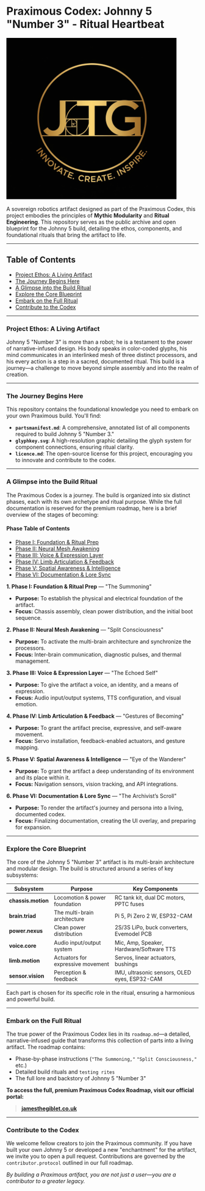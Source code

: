 # Praximous Codex: Johnny 5 "Number 3" - Ritual Heartbeat

![JTG Logo](assets/jtg_logo.png)

A sovereign robotics artifact designed as part of the Praximous Codex, this project embodies the principles of **Mythic Modularity** and **Ritual Engineering**. This repository serves as the public archive and open blueprint for the Johnny 5 build, detailing the ethos, components, and foundational rituals that bring the artifact to life.

---

## Table of Contents
* [Project Ethos: A Living Artifact](#project-ethos)
* [The Journey Begins Here](#journey-begins)
* [A Glimpse into the Build Ritual](#glimpse-of-ritual)
* [Explore the Core Blueprint](#core-blueprint)
* [Embark on the Full Ritual](#full-ritual)
* [Contribute to the Codex](#contribute)

---

### <a name="project-ethos"></a> Project Ethos: A Living Artifact

Johnny 5 "Number 3" is more than a robot; he is a testament to the power of narrative-infused design. His body speaks in color-coded glyphs, his mind communicates in an interlinked mesh of three distinct processors, and his every action is a step in a sacred, documented ritual. This build is a journey—a challenge to move beyond simple assembly and into the realm of creation.

---

### <a name="journey-begins"></a> The Journey Begins Here

This repository contains the foundational knowledge you need to embark on your own Praximous build. You'll find:
* **`partsmanifest.md`**: A comprehensive, annotated list of all components required to build Johnny 5 "Number 3."
* **`glyphkey.svg`**: A high-resolution graphic detailing the glyph system for component connections, ensuring ritual clarity.
* **`licence.md`**: The open-source license for this project, encouraging you to innovate and contribute to the codex.

---

### <a name="glimpse-of-ritual"></a> A Glimpse into the Build Ritual

The Praximous Codex is a journey. The build is organized into six distinct phases, each with its own archetype and ritual purpose. While the full documentation is reserved for the premium roadmap, here is a brief overview of the stages of becoming:

#### Phase Table of Contents
* [Phase I: Foundation & Ritual Prep](#phase-1)
* [Phase II: Neural Mesh Awakening](#phase-2)
* [Phase III: Voice & Expression Layer](#phase-3)
* [Phase IV: Limb Articulation & Feedback](#phase-4)
* [Phase V: Spatial Awareness & Intelligence](#phase-5)
* [Phase VI: Documentation & Lore Sync](#phase-6)

**<a name="phase-1"></a>1. Phase I: Foundation & Ritual Prep** — "The Summoning"
* **Purpose:** To establish the physical and electrical foundation of the artifact.
* **Focus:** Chassis assembly, clean power distribution, and the initial boot sequence.

**<a name="phase-2"></a>2. Phase II: Neural Mesh Awakening** — "Split Consciousness"
* **Purpose:** To activate the multi-brain architecture and synchronize the processors.
* **Focus:** Inter-brain communication, diagnostic pulses, and thermal management.

**<a name="phase-3"></a>3. Phase III: Voice & Expression Layer** — "The Echoed Self"
* **Purpose:** To give the artifact a voice, an identity, and a means of expression.
* **Focus:** Audio input/output systems, TTS configuration, and visual emotion.

**<a name="phase-4"></a>4. Phase IV: Limb Articulation & Feedback** — "Gestures of Becoming"
* **Purpose:** To grant the artifact precise, expressive, and self-aware movement.
* **Focus:** Servo installation, feedback-enabled actuators, and gesture mapping.

**<a name="phase-5"></a>5. Phase V: Spatial Awareness & Intelligence** — "Eye of the Wanderer"
* **Purpose:** To grant the artifact a deep understanding of its environment and its place within it.
* **Focus:** Navigation sensors, vision tracking, and API integrations.

**<a name="phase-6"></a>6. Phase VI: Documentation & Lore Sync** — "The Archivist’s Scroll"
* **Purpose:** To render the artifact's journey and persona into a living, documented codex.
* **Focus:** Finalizing documentation, creating the UI overlay, and preparing for expansion.

---

### <a name="core-blueprint"></a> Explore the Core Blueprint

The core of the Johnny 5 "Number 3" artifact is its multi-brain architecture and modular design. The build is structured around a series of key subsystems:

| Subsystem          | Purpose                             | Key Components                                                              |
|--------------------|-------------------------------------|-----------------------------------------------------------------------------|
| **chassis.motion** | Locomotion & power foundation       | RC tank kit, dual DC motors, PPTC fuses                                     |
| **brain.triad**    | The multi-brain architecture        | Pi 5, Pi Zero 2 W, ESP32-CAM                                                |
| **power.nexus**    | Clean power distribution            | 2S/3S LiPo, buck converters, Evemodel PCB                                   |
| **voice.core**     | Audio input/output system           | Mic, Amp, Speaker, Hardware/Software TTS                                    |
| **limb.motion**    | Actuators for expressive movement   | Servos, linear actuators, bushings                                          |
| **sensor.vision**  | Perception & feedback               | IMU, ultrasonic sensors, OLED eyes, ESP32-CAM                               |

Each part is chosen for its specific role in the ritual, ensuring a harmonious and powerful build.

---

### <a name="full-ritual"></a> Embark on the Full Ritual

The true power of the Praximous Codex lies in its `roadmap.md`—a detailed, narrative-infused guide that transforms this collection of parts into a living artifact. The roadmap contains:
* Phase-by-phase instructions (`"The Summoning,"` `"Split Consciousness,"` etc.)
* Detailed build rituals and `testing rites`
* The full lore and backstory of Johnny 5 "Number 3"

**To access the full, premium Praximous Codex Roadmap, visit our official portal:**

> **[jamesthegiblet.co.uk](https://jamesthegiblet.co.uk)**

---

### <a name="contribute"></a> Contribute to the Codex

We welcome fellow creators to join the Praximous community. If you have built your own Johnny 5 or developed a new "enchantment" for the artifact, we invite you to open a pull request. Contributions are governed by the `contributor.protocol` outlined in our full roadmap.

*By building a Praximous artifact, you are not just a user—you are a contributor to a greater legacy.*
```
